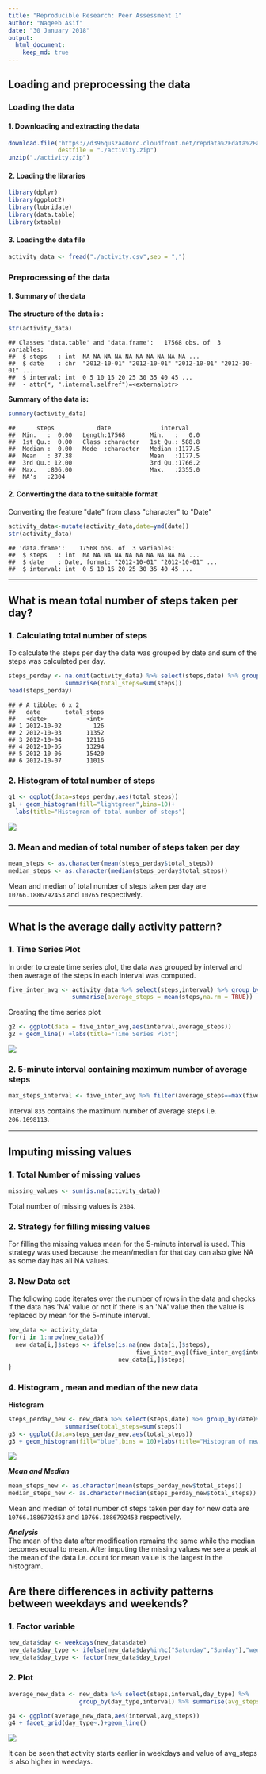 ```yaml
---
title: "Reproducible Research: Peer Assessment 1"
author: "Naqeeb Asif"
date: "30 January 2018"
output: 
  html_document:
    keep_md: true
---
```



## Loading and preprocessing the data

### Loading the data

#### 1. Downloading and extracting the data


```r
download.file("https://d396qusza40orc.cloudfront.net/repdata%2Fdata%2Factivity.zip",
              destfile = "./activity.zip")
unzip("./activity.zip")
```

#### 2. Loading the libraries

```r
library(dplyr)
library(ggplot2)
library(lubridate)
library(data.table)
library(xtable)
```

#### 3. Loading the data file


```r
activity_data <- fread("./activity.csv",sep = ",")
```

### Preprocessing of the data

#### 1. Summary of the data

**The structure of the data is :**

```r
str(activity_data)
```

```
## Classes 'data.table' and 'data.frame':	17568 obs. of  3 variables:
##  $ steps   : int  NA NA NA NA NA NA NA NA NA NA ...
##  $ date    : chr  "2012-10-01" "2012-10-01" "2012-10-01" "2012-10-01" ...
##  $ interval: int  0 5 10 15 20 25 30 35 40 45 ...
##  - attr(*, ".internal.selfref")=<externalptr>
```

**Summary of the data is:**


```r
summary(activity_data)
```

```
##      steps            date              interval     
##  Min.   :  0.00   Length:17568       Min.   :   0.0  
##  1st Qu.:  0.00   Class :character   1st Qu.: 588.8  
##  Median :  0.00   Mode  :character   Median :1177.5  
##  Mean   : 37.38                      Mean   :1177.5  
##  3rd Qu.: 12.00                      3rd Qu.:1766.2  
##  Max.   :806.00                      Max.   :2355.0  
##  NA's   :2304
```

#### 2. Converting the data to the suitable format

Converting the feature "date" from class "character" to "Date"


```r
activity_data<-mutate(activity_data,date=ymd(date))
str(activity_data)
```

```
## 'data.frame':	17568 obs. of  3 variables:
##  $ steps   : int  NA NA NA NA NA NA NA NA NA NA ...
##  $ date    : Date, format: "2012-10-01" "2012-10-01" ...
##  $ interval: int  0 5 10 15 20 25 30 35 40 45 ...
```

--------------------------------------------------------------------------------

## What is mean total number of steps taken per day?

### 1. Calculating total number of steps

To calculate the steps per day the data was grouped by date and sum of the steps
was calculated per day.


```r
steps_perday <- na.omit(activity_data) %>% select(steps,date) %>% group_by(date)%>% 
                summarise(total_steps=sum(steps))
head(steps_perday)
```

```
## # A tibble: 6 x 2
##   date       total_steps
##   <date>           <int>
## 1 2012-10-02         126
## 2 2012-10-03       11352
## 3 2012-10-04       12116
## 4 2012-10-05       13294
## 5 2012-10-06       15420
## 6 2012-10-07       11015
```

### 2. Histogram of total number of steps


```r
g1 <- ggplot(data=steps_perday,aes(total_steps))
g1 + geom_histogram(fill="lightgreen",bins=10)+
  labs(title="Histogram of total number of steps")
```

![](PA1_template_files/figure-html/unnamed-chunk-5-1.png)<!-- -->

### 3. Mean and median of total number of steps taken per day


```r
mean_steps <- as.character(mean(steps_perday$total_steps))
median_steps <- as.character(median(steps_perday$total_steps))
```

Mean and median of total number of steps taken per day are ```10766.1886792453``` 
and ```10765``` respectively.   

--------------------------------------------------------------------------------

## What is the average daily activity pattern?

### 1. Time Series Plot

In order to create time series plot, the data was grouped by interval and then
average of the steps in each interval was computed.


```r
five_inter_avg <- activity_data %>% select(steps,interval) %>% group_by(interval) %>%
                  summarise(average_steps = mean(steps,na.rm = TRUE))
```

Creating the time series plot


```r
g2 <- ggplot(data = five_inter_avg,aes(interval,average_steps))
g2 + geom_line() +labs(title="Time Series Plot")
```

![](PA1_template_files/figure-html/unnamed-chunk-8-1.png)<!-- -->

### 2. 5-minute interval containing maximum number of average steps


```r
max_steps_interval <- five_inter_avg %>% filter(average_steps==max(five_inter_avg$average_steps))
```

Interval ```835``` contains the maximum number of average 
steps i.e.  ```206.1698113```.

-------------------------------------------------------------------------------

## Imputing missing values

### 1. Total Number of missing values


```r
missing_values <- sum(is.na(activity_data))
```

Total number of missing values is ```2304```.   

### 2. Strategy for filling missing values

For filling the missing values mean for the 5-minute interval is used. This 
strategy was used because the mean/median for that day can also give NA as some
day has all NA values.

### 3. New Data set

The following code iterates over the number of rows in the data and checks if the
data has 'NA' value or not if there is an 'NA' value then the value is replaced by 
mean for the 5-minute interval.


```r
new_data <- activity_data
for(i in 1:nrow(new_data)){
  new_data[i,]$steps <- ifelse(is.na(new_data[i,]$steps),
                                    five_inter_avg[(five_inter_avg$interval==new_data[i,]$interval),]$average_steps,
                               new_data[i,]$steps)
}
```

### 4. Histogram , mean and median of the new data

**Histogram**


```r
steps_perday_new <- new_data %>% select(steps,date) %>% group_by(date)%>% 
                summarise(total_steps=sum(steps))
g3 <- ggplot(data=steps_perday_new,aes(total_steps))
g3 + geom_histogram(fill="blue",bins = 10)+labs(title="Histogram of new data")
```

![](PA1_template_files/figure-html/unnamed-chunk-12-1.png)<!-- -->

***Mean and Median***

```r
mean_steps_new <- as.character(mean(steps_perday_new$total_steps))
median_steps_new <- as.character(median(steps_perday_new$total_steps))
```

Mean and median of total number of steps taken per day for new data are 
```10766.1886792453``` and ```10766.1886792453``` respectively.   

***Analysis***   
The mean of the data after modification remains the same while the median becomes
equal to mean. After imputing the missing values we see a peak at the mean of 
the data i.e. count for mean value is the largest in the histogram.

## Are there differences in activity patterns between weekdays and weekends?

### 1. Factor variable


```r
new_data$day <- weekdays(new_data$date)
new_data$day_type <- ifelse(new_data$day%in%c("Saturday","Sunday"),"weekend","weekday")
new_data$day_type <- factor(new_data$day_type)
```

### 2. Plot

```r
average_new_data <- new_data %>% select(steps,interval,day_type) %>% 
                    group_by(day_type,interval) %>% summarise(avg_steps=mean(steps)) 

g4 <- ggplot(average_new_data,aes(interval,avg_steps))
g4 + facet_grid(day_type~.)+geom_line()
```

![](PA1_template_files/figure-html/unnamed-chunk-15-1.png)<!-- -->

It can be seen that activity starts earlier in weekdays and value of avg_steps is also higher in weedays.
